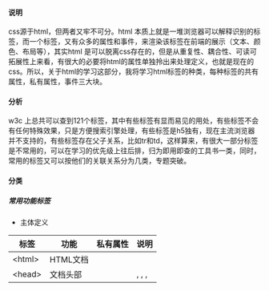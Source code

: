 

#### 说明
 css源于html，但两者又牢不可分。html 本质上就是一堆浏览器可以解释识别的标签，而一个标签，又有众多的属性和事件，来渲染该标签在前端的展示（文本、颜色、布局等），其实html 是可以脱离css存在的，但是从重复性、耦合性、可读可拓展性上来看，有很大的必要将html的属性单独拎出来处理定义，也就是现在的css。所以，关于html的学习这部分，我将学习html标签的种类，每种标签的共有属性，私有属性，事件三大块。
 

#### 分析
w3c 上总共可以查到121个标签，其中有些标签有显而易见的用处，有些标签不会有任何特殊效果，只是方便搜索引擎处理，有些标签是h5独有，现在主流浏览器并不支持的，有些标签存在父子关系，比如tr和td，这样算来，有很大一部分标签是不常用的，可以在学习的优先级上往后排，归为即用即查的工具书一类，同时，常用的标签又可以按他们的关联关系分为几类，专题突破。

#### 分类
##### 常用功能标签
- 主体定义

标签| 功能 | 私有属性 | 说明
---|---|---|---
\<html\> | HTML文档 | |
\<head\> | 文档头部 | | <base>, <link>, <meta>, <script>, <br><style> 以及 <title>。
\<body\> | 定义文档主体|*href, target
\<footer\> | 页脚 | | 
\<title\> | 文档标题 | dir，lang | 
\<base\> | 定义页面中所有链接的<br>默认地址或默认目标|*href, target
\<link\> | 定义文档与外部资源的关系 | charset, href, hreflang, media,rel, rev,<br> sizes, target, type
\<meta\> | 提供有关页面的元信息<br >（meta-information），比如针对<br >搜索引擎和更新频度的描述和关键词 | content，http-equiv，name, scheme
\<script\> | 定义客户端脚本 | type, async，charset，defer<br>，language，src，xml:space | 必需的 type 属性规定脚本的 MIME 类型
\<style\> | 引入外部样式 | type, media | 
\<frame\> | 框架|frameborder,longdesc,marginheight,<br>marginwidth,name,noresize,<br>scrolling, src |
\<frameset\> | 框架集 | cols, rows |
\<iframe\> | 内联框架 |
\<nav\> | 定义导航链接的部分，包含多个 < a > 标签 | 无
\<noframes\> | 为那些不支持框架的浏览器显示<br >文本。noframes 元素位于 <br>frameset 元素内部 | 无
\<noscript\> |用来定义在脚本未被执行时<br>的替代内容（文本） | 无
\<section\> | 文档中的区段，和div类似 | | 
\<div\> | 给内容分节 |


- 链接

标签 | 功能 | 私有属性 | 说明
---|---|---|---
\<a\> | 定义超链接，用于从一张页面链接到另一张页面| |

- 图像

标签 | 功能 | 私有属性 | 说明
---|---|---|---
\<img\> | 图像|很多|
\<area\> | 定义图像映射内部的区域,和map一起使用|有|
\<canvas\> | 图形,和map一起使用 | height,width | 标签只是图形容器，您必须使用脚本来绘制图形
\<map\> | 定义图像映射| id, name |

- 输入输出

标签 | 功能 | 私有属性 |  说明
---|---|---|---
\<input\> | 输入框| 很多 |
\<progress\> | 标示任务的进度 | value, max |
\<output\> | 输出 |  |
\<object\> | 定义一个嵌入的对象,<br>用于包含对象，比如外接设备，<br>图像、音频、视频、Java applets、ActiveX、PDF <br>以及 Flash等 | 很多
\<param\> | object的参数 | *name，type, value，valueType
- 表单

标签 | 功能 | 私有属性 | 说明
---|---|---|---
\<form\> | 表单 |很多|块级元素
\<button\> | 按钮, |很多| 不同浏览器提交的内容不同，<br>最好用input代替，指明type为button
\<fieldset\> |将表单内的相关元素分组，<br>定义表单元素的边框 | 很多 |
\<legend\> | 为 fieldset 元素定义标题 |  |
\<label\> | 标签 |  |
\<select\> | 选择框 |  |
\<option\> | 选项 |  |
\<optgroup\> | 选项组合 |  |
\<textarea\> | 文本输入控件 |  |

- 表格

标签 | 功能 | 私有属性 | 说明
---|---|---|---
\<table\> | 定义表格 | | 
\<thead\> | 表格头部被容 | | 
\<tbody\> | 表格主体被容 | | 
\<tfoot\> | 表格尾部被容 | | 
\<tr\> | 行 | | 
\<td\> | 单元格 | | 
\<th\> | 表头中的单元格 | | 
\<caption\> | 表格标题 | | 
\<col\> | 空元素，定义列的属性 |很多| 
\<colgroup\> | 空元素，用来给col分组 |很多| 

- 列表

标签 | 功能 | 私有属性 | 
---|---|---
\<ul\> | 无序列表 | 无 | 
\<ol\> | 有序列表 | 无 | 
\<li\> | 定义列表项目 | 无 | 

- 文本类

标签 | 功能 | 私有属性 | 
---|---|---
\<abbr\>| 缩写| 无
\<address\> | 作者联系方式|无
\<article\> | 文章|无
\<aside\> | 所处内容之外的内容，<br>不知道有什么鸟用|无
\<b\> | 粗体字体|无
\<bdo\> | 文字方向|dir
\<big\> | 大号字体|dir
\<blockquote\> | 长的引用|cite
\<br\> | 换行|无
\<cite\> | 引用|无
\<code\> | 计算机代码|无
\<dd\> | 列表中定义条目的定义部分|无
\<del\> | 删除部分|cite, datetime
\<del\> | 删除部分|cite, datetime
\<dfn\> | 定义项目|无
\<dl\> | 定义列表|无
\<dt\> | 定义列表中的项目|无
\<em\> | 强调文本|无
\<h1-h6\> | 标题|无
\<i\> | 斜体|无
\<ins\> | 被插入的文本，下划线|无
\<kbd\> | 键盘文本|无
\<kbd\> | 键盘文本|无
\<mark\> | 标记文本|无
\<p\> | 段落 |无
\<pre\> | 预格式文本 |无
\<q\> | 定义短的引用 |无
\<samp\> | 计算机代码样本 |无
\<small\> | 小号字体 |无
\<span\> | 定义文档中的节 |无
\<strong\> | 粗体 |无
\<sub\> | 下标文本 |无
\<sup\> | 上标文本 |无

- 多媒体

标签 | 功能 | 私有属性 | 说明
---|---|---|---
\<audio\>| 定义音频信息| |
\<source\>| 媒介资源|media，source，type|为媒介元素（比如video和audio定义媒介资源。

- H5新增的标签，只在主流版本浏览器适用

标签 | 功能 | 私有属性 | 说明
---|---|---|---
\<datalist\>| 定义下拉列表| 无| ie 和safari不支持
<dialog>| 对话框| open| 目前只有 Chrome 和 Safari 6 支持 <dialog> 标签。
\<embed\>| 嵌入的内容，比如插件| height，src，type，width| 
\<figure\>| 文档中插图的图像|无| 
\<figcaption\>| 文档中插图的图像的标题|无| 
\<keygen\>| 用于表单的密钥对生成器字段 | 很多 | 当提交表单时，私钥存储在本地，公钥发送到服务器


#### 全局属性
属性 | 功能 | 说明
---|---|---|---
id | 唯一id | 
class | 样式表中的类 | 
style | 行内样式 | 
hidden | 是否隐藏 | 
titile | 鼠标移动上去的标题 | 

#### window事件
事件 | 功能 | 说明
---|---|---|---

#### Form事件
事件 | 功能 | 说明
---|---|---|---

#### Keyboard事件
事件 | 功能 | 说明
---|---|---|---

#### Mouse事件
事件 | 功能 | 说明
---|---|---|---

#### Media事件
事件 | 功能 | 说明
---|---|---|---